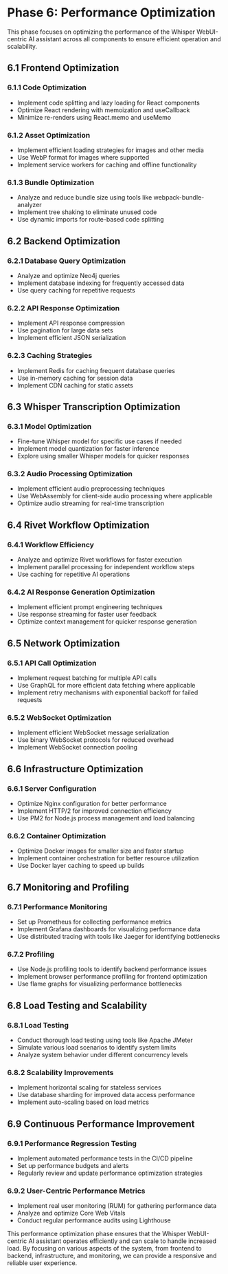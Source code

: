 # Phase 6: Performance Optimization

This phase focuses on optimizing the performance of the Whisper WebUI-centric AI assistant across all components to ensure efficient operation and scalability.

## 6.1 Frontend Optimization

### 6.1.1 Code Optimization
- Implement code splitting and lazy loading for React components
- Optimize React rendering with memoization and useCallback
- Minimize re-renders using React.memo and useMemo

### 6.1.2 Asset Optimization
- Implement efficient loading strategies for images and other media
- Use WebP format for images where supported
- Implement service workers for caching and offline functionality

### 6.1.3 Bundle Optimization
- Analyze and reduce bundle size using tools like webpack-bundle-analyzer
- Implement tree shaking to eliminate unused code
- Use dynamic imports for route-based code splitting

## 6.2 Backend Optimization

### 6.2.1 Database Query Optimization
- Analyze and optimize Neo4j queries
- Implement database indexing for frequently accessed data
- Use query caching for repetitive requests

### 6.2.2 API Response Optimization
- Implement API response compression
- Use pagination for large data sets
- Implement efficient JSON serialization

### 6.2.3 Caching Strategies
- Implement Redis for caching frequent database queries
- Use in-memory caching for session data
- Implement CDN caching for static assets

## 6.3 Whisper Transcription Optimization

### 6.3.1 Model Optimization
- Fine-tune Whisper model for specific use cases if needed
- Implement model quantization for faster inference
- Explore using smaller Whisper models for quicker responses

### 6.3.2 Audio Processing Optimization
- Implement efficient audio preprocessing techniques
- Use WebAssembly for client-side audio processing where applicable
- Optimize audio streaming for real-time transcription

## 6.4 Rivet Workflow Optimization

### 6.4.1 Workflow Efficiency
- Analyze and optimize Rivet workflows for faster execution
- Implement parallel processing for independent workflow steps
- Use caching for repetitive AI operations

### 6.4.2 AI Response Generation Optimization
- Implement efficient prompt engineering techniques
- Use response streaming for faster user feedback
- Optimize context management for quicker response generation

## 6.5 Network Optimization

### 6.5.1 API Call Optimization
- Implement request batching for multiple API calls
- Use GraphQL for more efficient data fetching where applicable
- Implement retry mechanisms with exponential backoff for failed requests

### 6.5.2 WebSocket Optimization
- Implement efficient WebSocket message serialization
- Use binary WebSocket protocols for reduced overhead
- Implement WebSocket connection pooling

## 6.6 Infrastructure Optimization

### 6.6.1 Server Configuration
- Optimize Nginx configuration for better performance
- Implement HTTP/2 for improved connection efficiency
- Use PM2 for Node.js process management and load balancing

### 6.6.2 Container Optimization
- Optimize Docker images for smaller size and faster startup
- Implement container orchestration for better resource utilization
- Use Docker layer caching to speed up builds

## 6.7 Monitoring and Profiling

### 6.7.1 Performance Monitoring
- Set up Prometheus for collecting performance metrics
- Implement Grafana dashboards for visualizing performance data
- Use distributed tracing with tools like Jaeger for identifying bottlenecks

### 6.7.2 Profiling
- Use Node.js profiling tools to identify backend performance issues
- Implement browser performance profiling for frontend optimization
- Use flame graphs for visualizing performance bottlenecks

## 6.8 Load Testing and Scalability

### 6.8.1 Load Testing
- Conduct thorough load testing using tools like Apache JMeter
- Simulate various load scenarios to identify system limits
- Analyze system behavior under different concurrency levels

### 6.8.2 Scalability Improvements
- Implement horizontal scaling for stateless services
- Use database sharding for improved data access performance
- Implement auto-scaling based on load metrics

## 6.9 Continuous Performance Improvement

### 6.9.1 Performance Regression Testing
- Implement automated performance tests in the CI/CD pipeline
- Set up performance budgets and alerts
- Regularly review and update performance optimization strategies

### 6.9.2 User-Centric Performance Metrics
- Implement real user monitoring (RUM) for gathering performance data
- Analyze and optimize Core Web Vitals
- Conduct regular performance audits using Lighthouse

This performance optimization phase ensures that the Whisper WebUI-centric AI assistant operates efficiently and can scale to handle increased load. By focusing on various aspects of the system, from frontend to backend, infrastructure, and monitoring, we can provide a responsive and reliable user experience.
